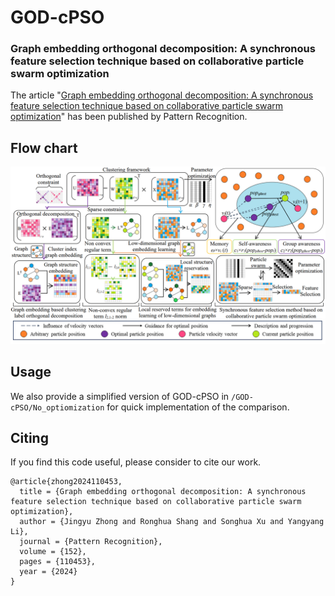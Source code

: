 # GOD-cPSO
### Graph embedding orthogonal decomposition: A synchronous feature selection technique based on collaborative particle swarm optimization
The article "[Graph embedding orthogonal decomposition: A synchronous feature selection technique based on collaborative particle swarm optimization](https://doi.org/10.1016/j.patcog.2024.110453)" has been published by Pattern Recognition.

## Flow chart
<img src='./GOD-cPSO/flowplot.png' width=800>

## Usage
We also provide a simplified version of GOD-cPSO in `/GOD-cPSO/No_optiomization` for quick implementation of the comparison.

## Citing
If you find this code useful, please consider to cite our work.
```
@article{zhong2024110453,
  title = {Graph embedding orthogonal decomposition: A synchronous feature selection technique based on collaborative particle swarm optimization},
  author = {Jingyu Zhong and Ronghua Shang and Songhua Xu and Yangyang Li},
  journal = {Pattern Recognition},
  volume = {152},
  pages = {110453},
  year = {2024}
}
```
